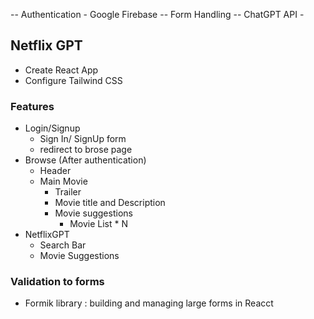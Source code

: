 -- Authentication - Google Firebase
-- Form Handling
-- ChatGPT API -

## Netflix GPT

- Create React App
- Configure Tailwind CSS

### Features

- Login/Signup
  - Sign In/ SignUp form
  - redirect to brose page
- Browse (After authentication)
  - Header
  - Main Movie
    - Trailer
    - Movie title and Description
    - Movie suggestions
      - Movie List \* N
- NetflixGPT
  - Search Bar
  - Movie Suggestions

### Validation to forms

- Formik library : building and managing large forms in Reacct
